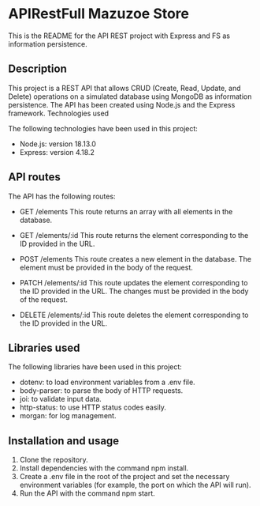 # APIRestFull Mazuzoe Store

This is the README for the API REST project with Express and FS as information persistence.

## Description

This project is a REST API that allows CRUD (Create, Read, Update, and Delete) operations on a simulated database using MongoDB as information persistence. The API has been created using Node.js and the Express framework.
Technologies used

The following technologies have been used in this project:

  - Node.js: version 18.13.0
  - Express: version 4.18.2

## API routes

The API has the following routes:

  - GET /elements
    This route returns an array with all elements in the database.

  - GET /elements/:id
    This route returns the element corresponding to the ID provided in the URL.

  - POST /elements
    This route creates a new element in the database. The element must be provided in the body of the request.

  - PATCH /elements/:id
    This route updates the element corresponding to the ID provided in the URL. The changes must be provided in the body of the request.

  - DELETE /elements/:id
    This route deletes the element corresponding to the ID provided in the URL.

## Libraries used

The following libraries have been used in this project:

  - dotenv: to load environment variables from a .env file.
  - body-parser: to parse the body of HTTP requests.
  - joi: to validate input data.
  - http-status: to use HTTP status codes easily.
  - morgan: for log management.

## Installation and usage

  1. Clone the repository.
  2. Install dependencies with the command npm install.
  3. Create a .env file in the root of the project and set the necessary environment variables (for example, the port on which the API will run).
  4. Run the API with the command npm start.




